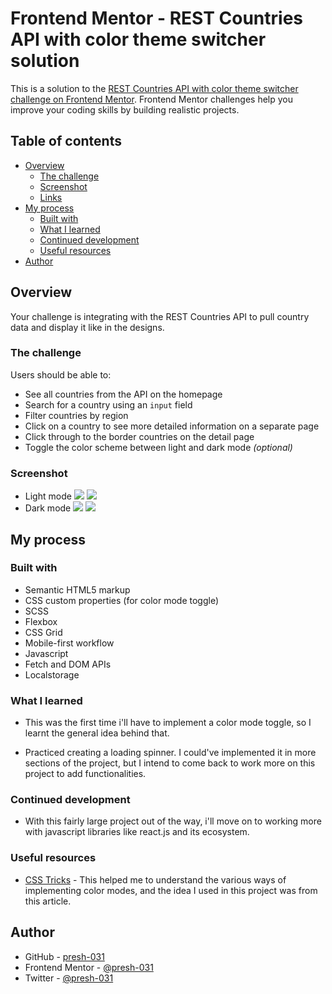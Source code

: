 # Frontend Mentor - REST Countries API with color theme switcher solution

This is a solution to the [REST Countries API with color theme switcher challenge on Frontend Mentor](https://www.frontendmentor.io/challenges/rest-countries-api-with-color-theme-switcher-5cacc469fec04111f7b848ca). Frontend Mentor challenges help you improve your coding skills by building realistic projects.

## Table of contents

- [Overview](#overview)
  - [The challenge](#the-challenge)
  - [Screenshot](#screenshot)
  - [Links](#links)
- [My process](#my-process)
  - [Built with](#built-with)
  - [What I learned](#what-i-learned)
  - [Continued development](#continued-development)
  - [Useful resources](#useful-resources)
- [Author](#author)

## Overview

Your challenge is integrating with the REST Countries API to pull country data and display it like in the designs.

### The challenge

Users should be able to:

- See all countries from the API on the homepage
- Search for a country using an `input` field
- Filter countries by region
- Click on a country to see more detailed information on a separate page
- Click through to the border countries on the detail page
- Toggle the color scheme between light and dark mode _(optional)_

### Screenshot

- Light mode
  ![](./Screen%20Shot%202022-09-22%20at%2000.17.58.png)
  ![](./Screen%20Shot%202022-09-22%20at%2000.17.52.png)
- Dark mode
  ![](./Screen%20Shot%202022-09-22%20at%2000.18.24.png)
  ![](./Screen%20Shot%202022-09-22%20at%2000.18.28.png)

## My process

### Built with

- Semantic HTML5 markup
- CSS custom properties (for color mode toggle)
- SCSS
- Flexbox
- CSS Grid
- Mobile-first workflow
- Javascript
- Fetch and DOM APIs
- Localstorage

### What I learned

- This was the first time i'll have to implement a color mode toggle, so I learnt the general idea behind that.

- Practiced creating a loading spinner. I could've implemented it in more sections of the project, but I intend to come back to work more on this project to add functionalities.

### Continued development

- With this fairly large project out of the way, i'll move on to working more with javascript libraries like react.js and its ecosystem.

### Useful resources

- [CSS Tricks](https://css-tricks.com/a-complete-guide-to-dark-mode-on-the-web/#aa-using-a-body-class) - This helped me to understand the various ways of implementing color modes, and the idea I used in this project was from this article.

## Author

- GitHub - [presh-031](https://github.com/presh-031)
- Frontend Mentor - [@presh-031](https://www.frontendmentor.io/profile/presh-031)
- Twitter - [@presh-031](https://twitter.com/Presh_031)
